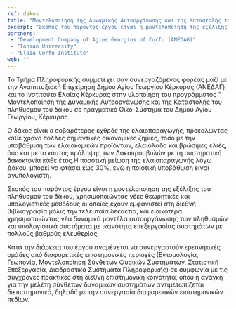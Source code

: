 ```yaml
---
ref: dakos
title: "Μοντελοποίηση της Δυναμικής Αυτοοργάνωσης και της Καταστολής του πληθυσμού του δάκου σε πραγματικό Οικο-Σύστημα του Δήμου Αγίου Γεωργίου, Κέρκυρας(Δάκος)"
excerpt: "Σκοπός του παρόντος έργου είναι η μοντελοποίηση της εξέλιξης του πληθυσμού του δάκου, χρησιμοποιώντας νέες θεωρητικές και υπολογιστικές μεθόδους οι οποίες έχουν εμφανιστεί στη διεθνή βιβλιογραφία μόλις την τελευταία δεκαετία, και ειδικότερα χρησιμοποιώντας νέα δυναμικά μοντέλα αυτοοργάνωσης των πληθυσμών και υπολογιστικά συστήματα με ικανότητα επεξεργασίας συστημάτων με πολλούς βαθμούς ελευθερίας."
partners:
 - "Development Company of Agios Georgios of Corfu (ANEDAG)"
 - "Ionian University"
 - "Elaia Corfu Institute"
web: ""
---
```


Το Τμήμα Πληροφορικής συμμετέχει σαν συνεργαζόμενος φορέας μαζί με την Αναππτυξιακή Επιχείρηση Δήμου Αγίου Γεωργίου Κέρκυρας (ΑΝΕΔΑΓ) και το Ινστιτούτο Ελαίας Κέρκυρας στην υλοποίηση του προγράμματος ” Μοντελοποίηση της Δυναμικής Αυτοοργάνωσης και της Καταστολής του πληθυσμού του δάκου σε πραγματικό Οικο-Σύστημα του Δήμου Αγίου Γεωργίου, Κέρκυρας 

Ο δάκος είναι ο σοβαρότερος εχθρός της ελαιοπαραγωγής, προκαλώντας κάθε χρόνο πολλές σημαντικές οικονομικές ζημιές, τόσο με την υποβάθμιση των ελαιοκομικών προϊόντων, ελαιόλαδο και βρώσιμες ελιές, όσο και με το κόστος πρόληψης των Δακοπροσβολών με τη συστηματική δακοκτονία κάθε έτος.Η ποσοτική μείωση της ελαιοπαραγωγής λόγω Δάκου, μπορεί να φτάσει έως 30%, ενώ η ποιοτική υποβάθμιση είναι ανυπολόγιστη.

Σκοπός του παρόντος έργου είναι η μοντελοποίηση της εξέλιξης του πληθυσμού του δάκου, χρησιμοποιώντας νέες θεωρητικές και υπολογιστικές μεθόδους οι οποίες έχουν εμφανιστεί στη διεθνή βιβλιογραφία μόλις την τελευταία δεκαετία, και ειδικότερα χρησιμοποιώντας νέα δυναμικά μοντέλα αυτοοργάνωσης των πληθυσμών και υπολογιστικά συστήματα με ικανότητα επεξεργασίας συστημάτων με πολλούς βαθμούς ελευθερίας.

Κατά την διάρκεια του έργου αναμένεται να συνεργαστούν ερευνητικές ομάδες από διαφορετικές επιστημονικές περιοχές (Εντομολογία, Γεωπονία, Μοντελοποίηση Σύνθετων Φυσικών Συστημάτων, Στατιστική Επεξεργασία, Διαδραστικά Συστήματα Πληροφορικής) σε συμφωνία με τις σύγχρονες πρακτικές στη διεθνή επιστημονική κοινότητα, όπου η ανάγκη για την μελέτη σύνθετων δυναμικών συστημάτων αντιμετωπίζεται διεπιστημονικά, δηλαδή με την συνεργασία διαφορετικών επιστημονικών πεδίων.

